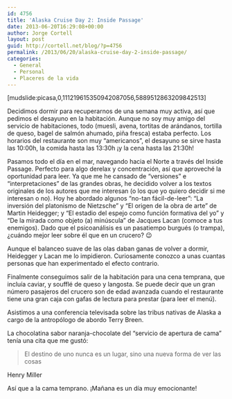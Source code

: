 ```yaml
---
id: 4756
title: 'Alaska Cruise Day 2: Inside Passage'
date: 2013-06-20T16:29:08+00:00
author: Jorge Cortell
layout: post
guid: http://cortell.net/blog/?p=4756
permalink: /2013/06/20/alaska-cruise-day-2-inside-passage/
categories:
  - General
  - Personal
  - Placeres de la vida
---
```

[mudslide:picasa,0,111219615350942087056,5889512863209842513]

Decidimos dormir para recuperarnos de una semana muy activa, así que pedimos el desayuno en la habitación. Aunque no soy muy amigo del servicio de habitaciones, todo (muesli, avena, tortitas de arándanos, tortilla de queso, bagel de salmón ahumado, piña fresca) estaba perfecto. Los horarios del restaurante son muy &#8220;americanos”, el desayuno se sirve hasta las 10:00h, la comida hasta las 13:30h ¡y la cena hasta las 21:30h!

Pasamos todo el día en el mar, navegando hacia el Norte a través del Inside Passage. Perfecto para algo derelax y concentración, así que aproveché la oportunidad para leer. Ya que me he cansado de &#8220;versiones&#8221; e &#8220;interpretaciones&#8221; de las grandes obras, he decidido volver a los textos originales de los autores que me interesan (o los que yo quiero decidir si me interesan o no). Hoy he abordado algunos &#8220;no-tan fácil-de-leer&#8221;: “La inversión del platonismo de Nietzsche&#8221; y &#8220;El origen de la obra de arte&#8221; de Martin Heidegger; y “El estadio del espejo como función formativa del yo&#8221; y “De la mirada como objeto (a) minúscula&#8221; de Jacques Lacan (comoce a tus enemigos). Dado que el psicoanálisis es un pasatiempo burgués (o trampa), ¿cuándo mejor leer sobre él que en un crucero? 😉

Aunque el balanceo suave de las olas daban ganas de volver a dormir, Heidegger y Lacan me lo impidieron. Curiosamente conozco a unas cuantas personas que han experimentado el efecto contrario.

Finalmente conseguimos salir de la habitación para una cena temprana, que incluía caviar, y soufflé de queso y langosta. Se puede decir que un gran número pasajeros del crucero son de edad avanzada cuando el restaurante tiene una gran caja con gafas de lectura para prestar (para leer el menú).

Asistimos a una conferencia televisada sobre las tribus nativas de Alaska a cargo de la antropólogo de abordo Terry Breen.

La chocolatina sabor naranja-chocolate del “servicio de apertura de cama” tenía una cita que me gustó:

> El destino de uno nunca es un lugar, sino una nueva forma de ver las cosas

Henry Miller

Así que a la cama temprano. ¡Mañana es un día muy emocionante!